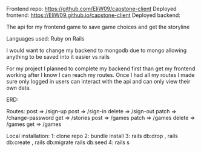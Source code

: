 Frontend repo: https://github.com/EliW09/capstone-client
Deployed frontend: https://EliW09.github.io/capstone-client
Deployed backend: <link>

The api for my frontend game to save game choices and get the storyline

Languages used: Ruby on Rails

I would want to change my backend to mongodb due to mongo allowing anything to be saved into it easier vs rails

For my project I planned to complete my backend first than get my frontend working after I know I can reach my routes. Once I had all my routes I made sure only logged in users can interact with the api and can only view their own data.

ERD: <link>

Routes: 
    post => /sign-up
    post => /sign-in
    delete => /sign-out
    patch => /change-password
    get => /stories
    post => /games
    patch => /games
    delete => /games
    get => /games

Local installation:
    1: clone repo
    2: bundle install
    3: rails db:drop , rails db:create , rails db:migrate rails db:seed
    4: rails s